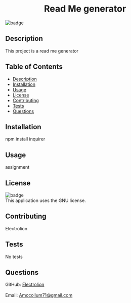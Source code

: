 
  <h1 align="center">Read Me generator</h1>

  ![badge](https://img.shields.io/badge/license-GNU-blue)<br>

  ## Description
  This project is a read me generator

  ## Table of Contents
  - [Description](#description)
  - [Installation](#installation)
  - [Usage](#usage)
  - [License](#license)
  - [Contributing](#contributing)
  - [Tests](#tests)
  - [Questions](#questions)

  ## Installation
  npm install inquirer

  ## Usage
  assignment

  ## License
  ![badge](https://img.shields.io/badge/license-GNU-blue)<br>
 This application uses the GNU license.

## Contributing
Electrolion

## Tests
No tests

## Questions

GitHub: [Electrolion](https://github.com/Electrolion)<br>
<br>
Email: Amccollum71@gmail.com<br>
